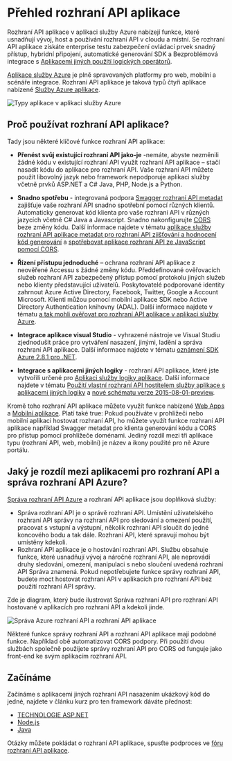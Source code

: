 <properties 
    pageTitle="Rozhraní API aplikace Úvod | Microsoft Azure" 
    description="Přečtěte si aplikaci služby Azure vám pomůže vytvořit, host a používání RESTful rozhraní API." 
    services="app-service\api" 
    documentationCenter=".net" 
    authors="tdykstra" 
    manager="wpickett" 
    editor=""/>

<tags 
    ms.service="app-service-api" 
    ms.workload="web" 
    ms.tgt_pltfrm="na" 
    ms.devlang="na" 
    ms.topic="get-started-article" 
    ms.date="08/23/2016" 
    ms.author="rachelap"/>

# <a name="api-apps-overview"></a>Přehled rozhraní API aplikace

Rozhraní API aplikace v aplikaci služby Azure nabízejí funkce, které usnadňují vývoj, host a používání rozhraní API v cloudu a místní. Se rozhraní API aplikace získáte enterprise testu zabezpečení ovládací prvek snadný přístup, hybridní připojení, automatické generování SDK a Bezproblémová integrace s [Aplikacemi jiných použití logických operátorů](../app-service-logic/app-service-logic-what-are-logic-apps.md).

[Aplikace služby Azure](../app-service/app-service-value-prop-what-is.md) je plně spravovaných platformy pro web, mobilní a scénáře integrace. Rozhraní API aplikace je taková typů čtyři aplikace nabízené [Služby Azure aplikace](../app-service/app-service-value-prop-what-is.md).

![Typy aplikace v aplikaci služby Azure](./media/app-service-api-apps-why-best-platform/appservicesuite.png)

## <a name="why-use-api-apps"></a>Proč používat rozhraní API aplikace?

Tady jsou některé klíčové funkce rozhraní API aplikace:

- **Přenést svůj existující rozhraní API jako-je** -nemáte, abyste nezměnili žádné kódu v existující rozhraní API využít rozhraní API aplikace – stačí nasadit kódu do aplikace pro rozhraní API. Vaše rozhraní API můžete použít libovolný jazyk nebo framework nepodporuje aplikaci služby včetně prvků ASP.NET a C# Java, PHP, Node.js a Python.

- **Snadno spotřebu** - integrovaná podpora [Swagger rozhraní API metadat](http://swagger.io/) zajišťuje vaše rozhraní API snadno spotřební pomocí různých klientů.  Automaticky generovat kód klienta pro vaše rozhraní API v různých jazycích včetně C# Java a Javascript. Snadno nakonfigurujte [CORS](app-service-api-cors-consume-javascript.md) beze změny kódu. Další informace najdete v tématu [aplikace služby rozhraní API aplikace metadat pro rozhraní API zjišťování a hodnocení kód generování](app-service-api-metadata.md) a [spotřebovat aplikace rozhraní API ze JavaScript pomocí CORS](app-service-api-cors-consume-javascript.md). 

- **Řízení přístupu jednoduché** – ochrana rozhraní API aplikace z neověřené Accessu s žádné změny kódu. Předdefinované ověřovacích služeb rozhraní API zabezpečený přístup pomocí protokolu jiných služeb nebo klienty představující uživatelů. Poskytovatelé podporované identity zahrnout Azure Active Directory, Facebook, Twitter, Google a Account Microsoft. Klienti můžou pomocí mobilní aplikace SDK nebo Active Directory Authentication knihovny (ADAL). Další informace najdete v tématu [a tak mohli ověřovat pro rozhraní API aplikace v aplikaci služby Azure](app-service-api-authentication.md).

- **Integrace aplikace visual Studio** - vyhrazené nástroje ve Visual Studiu zjednodušit práce pro vytváření nasazení, jinými, ladění a správa rozhraní API aplikace. Další informace najdete v tématu [oznámení SDK Azure 2.8.1 pro .NET](/blog/announcing-azure-sdk-2-8-1-for-net/).

- **Integrace s aplikacemi jiných logiky** - rozhraní API aplikace, které jste vytvořili určené pro [Aplikaci služby logiky aplikace](../app-service-logic/app-service-logic-what-are-logic-apps.md).  Další informace najdete v tématu [Použití vlastní rozhraní API hostitelem služby aplikace s aplikacemi jiných logiky](../app-service-logic/app-service-logic-custom-hosted-api.md) a [nové schématu verze 2015-08-01-preview](../app-service-logic/app-service-logic-schema-2015-08-01.md).

Kromě toho rozhraní API aplikace můžete využít funkce nabízené [Web Apps](../app-service-web/app-service-web-overview.md) a [Mobilní aplikace](../app-service-mobile/app-service-mobile-value-prop.md). Platí také true: Pokud používáte v prohlížeči nebo mobilní aplikaci hostovat rozhraní API, ho můžete využít funkce rozhraní API aplikace například Swagger metadat pro klienta generování kódu a CORS pro přístup pomocí prohlížeče doménami. Jediný rozdíl mezi tři aplikace typu (rozhraní API, web, mobilní) je název a ikony použité pro ně Azure portálu.

## <a name="whats-the-difference-between-api-apps-and-azure-api-management"></a>Jaký je rozdíl mezi aplikacemi pro rozhraní API a správa rozhraní API Azure?

[Správa rozhraní API Azure](../api-management/api-management-key-concepts.md) a rozhraní API aplikace jsou doplňková služby:

* Správa rozhraní API je o správě rozhraní API. Umístění uživatelského rozhraní API správy na rozhraní API pro sledování a omezení použití, pracovat s vstupní a výstupní, několik rozhraní API sloučit do jedné koncového bodu a tak dále. Rozhraní API, které spravují mohou být umístěny kdekoli.
* Rozhraní API aplikace je o hostování rozhraní API. Službu obsahuje funkce, které usnadňují vývoj a náročné rozhraní API, ale neprovádí druhy sledování, omezení, manipulaci s nebo sloučení uvedená rozhraní API Správa znamená. Pokud nepotřebujete funkce správy rozhraní API, budete moct hostovat rozhraní API v aplikacích pro rozhraní API bez použití rozhraní API správy.

Zde je diagram, který bude ilustrovat Správa rozhraní API pro rozhraní API hostované v aplikacích pro rozhraní API a kdekoli jinde.

![Správa Azure rozhraní API a rozhraní API aplikace](./media/app-service-api-apps-why-best-platform/apia-apim.png)

Některé funkce správy rozhraní API a rozhraní API aplikace mají podobné funkce.  Například obě automatizovat CORS podpory. Při použití dvou službách společně použijete správy rozhraní API pro CORS od funguje jako front-end ke svým aplikacím rozhraní API. 

## <a name="getting-started"></a>Začínáme

Začínáme s aplikacemi jiných rozhraní API nasazením ukázkový kód do jedné, najdete v článku kurz pro ten framework dáváte přednost:

* [TECHNOLOGIE ASP.NET](app-service-api-dotnet-get-started.md) 
* [Node.js](app-service-api-nodejs-api-app.md) 
* [Java](app-service-api-java-api-app.md) 

Otázky můžete pokládat o rozhraní API aplikace, spusťte podproces ve [fóru rozhraní API aplikace](https://social.msdn.microsoft.com/Forums/en-US/home?forum=AzureAPIApps). 
